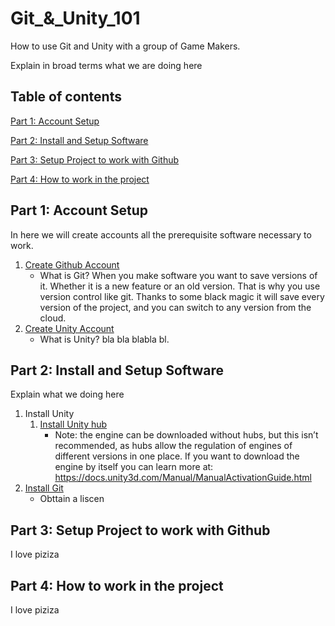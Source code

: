 # Git_&_Unity_101
How to use Git and Unity with a group of Game Makers.

Explain in broad terms what we are doing here

## Table of contents

[Part 1: Account Setup](https://github.com/vittorio-corbo/Git_-_Unity_101/blob/main/README.md#part-1-account-setup)

[Part 2: Install and Setup Software](https://github.com/vittorio-corbo/Git_-_Unity_101/blob/main/README.md#part-2-install-and-setup-software)

[Part 3: Setup Project to work with Github](https://github.com/vittorio-corbo/Git_-_Unity_101/blob/main/README.md#part-3-setup-project-to-work-with-github)

[Part 4: How to work in the project](https://github.com/vittorio-corbo/Git_-_Unity_101/blob/main/README.md#part-4-how-to-work-in-the-project)

## Part 1: Account Setup
In here we will create accounts all the prerequisite software necessary to work.
1. [Create Github Account](https://learn.microsoft.com/en-us/visualstudio/version-control/git-create-github-account?view=vs-2022)
   * What is Git? When you make software you want to save versions of it. Whether it is a new feature or an old version. That is why you use version control like git. Thanks to some black magic it will save every version of the project, and you can switch to any version from the cloud.
2. [Create Unity Account](https://support.unity.com/hc/en-us/articles/208626336-How-do-I-create-a-Unity-ID-account)
   * What is Unity? bla bla blabla bl.
   
## Part 2: Install and Setup Software
Explain what we doing here
1. Install Unity
   1. [Install Unity hub](https://support.unity.com/hc/en-us/articles/208626336-How-do-I-create-a-Unity-ID-account)
      * Note: the engine can be downloaded without hubs, but this isn’t recommended, as hubs allow the regulation of engines of different versions in one place. If you want to download the engine by itself you can learn more at: https://docs.unity3d.com/Manual/ManualActivationGuide.html
2. [Install Git](https://desktop.github.com/)
   * Obttain a liscen


## Part 3: Setup Project to work with Github
I love piziza

## Part 4: How to work in the project
I love piziza
